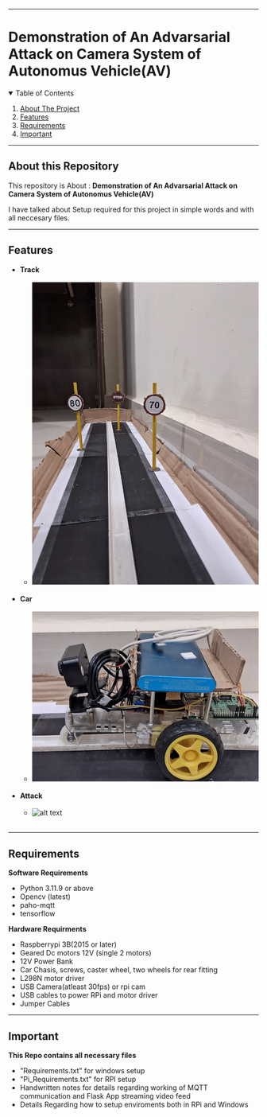 _______________________________________________________________________________________________________________

# Demonstration of An Advarsarial Attack on Camera System of Autonomus Vehicle(AV)

<details open="open">
  <summary>Table of Contents</summary>
  <ol>
    <li><a href="#About-this-Repository">About The Project</a></li>
    <li><a href="#Features">Features</a></li>
    <li><a href="#Requirments">Requirements</a></li>
    <li><a href="#Important">Important</a></li>
  </ol>
</details>

______________________________________________________________________________________________________________

## About this Repository

This repository is About : **Demonstration of An Advarsarial Attack on Camera System of Autonomus Vehicle(AV)**

I have talked about Setup required for this project in simple words and with all neccesary files. 

_______________________________________________________________________________________________________________

## Features
* **Track**<br/><br/>
  - ![alt text](https://github.com/pp-git-hub/AV-Camera-Attack-Project/blob/master/images/track.jpg)<br/><br/>
* **Car**<br/><br/>
  - ![alt text](https://github.com/pp-git-hub/AV-Camera-Attack-Project/blob/master/images/car.jpg)<br/><br/>
* **Attack**<br/><br/>
  - ![alt text](https://drive.google.com/file/d/1TmnlMx7pmqs6UinnmVmjtciMjqCJIoWH/view?usp=drive_link)<br/><br/>

_______________________________________________________________________________________________________________________________________________

## Requirements

**Software Requirements**
* Python 3.11.9 or above 
* Opencv (latest)
* paho-mqtt
* tensorflow

**Hardware Requirments**
* Raspberrypi 3B(2015 or later)
* Geared Dc motors 12V (single 2 motors)
* 12V Power Bank
* Car Chasis, screws, caster wheel, two wheels for rear fitting
* L298N motor driver
* USB Camera(atleast 30fps) or rpi cam
* USB cables to power RPi and motor driver
* Jumper Cables  

________________________________________________________________________________________________________________________________________________________________

## Important
**This Repo contains all necessary files**
* "Requirements.txt" for windows setup
* "Pi_Requirements.txt" for RPI setup
* Handwritten notes for details regarding working of MQTT communication and Flask App streaming video feed
* Details Regarding how to setup enviroments both in RPi and Windows
